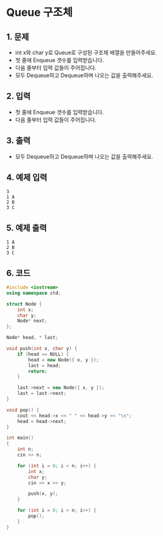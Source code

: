 # Queue 구조체

## 1. 문제
- int x와 char y로 Queue로 구성된 구조체 배열을 만들어주세요.
- 첫 줄에 Enqueue 갯수를 입력받습니다.
- 다음 줄부터 입력 값들이 주어집니다.
- 모두 Dequeue하고 Dequeue하며 나오는 값을 출력해주세요.

## 2. 입력
- 첫 줄에 Enqueue 갯수를 입력받습니다.
- 다음 줄부터 입력 값들이 주어집니다.

## 3. 출력
- 모두 Dequeue하고 Dequeue하며 나오는 값을 출력해주세요.

## 4. 예제 입력
```
3
1 A
2 B
3 C
```

## 5. 예제 출력
```
1 A
2 B
3 C
```

## 6. 코드
```c++
#include <iostream>
using namespace std;

struct Node {
	int x;
	char y;
	Node* next;
};

Node* head, * last;

void push(int x, char y) {
	if (head == NULL) {
		head = new Node({ x, y });
		last = head;
		return;
	}

	last->next = new Node({ x, y });
	last = last->next;
}

void pop() {
	cout << head->x << " " << head->y << "\n";
	head = head->next;
}

int main()
{
	int n;
	cin >> n;

	for (int i = 0; i < n; i++) {
		int x;
		char y;
		cin >> x >> y;

		push(x, y);
	}

	for (int i = 0; i < n; i++) {
		pop();
	}
}
```
